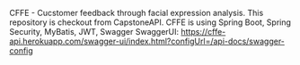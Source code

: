 CFFE - Cucstomer feedback through facial expression analysis.
This repository is checkout from CapstoneAPI.
CFFE is using Spring Boot, Spring Security, MyBatis, JWT, Swagger
SwaggerUI: https://cffe-api.herokuapp.com/swagger-ui/index.html?configUrl=/api-docs/swagger-config